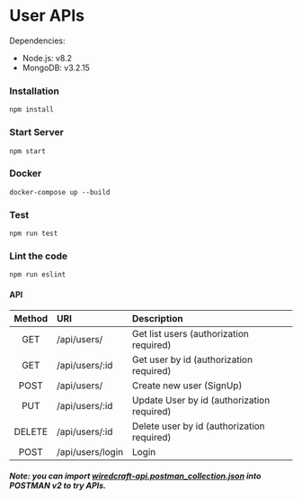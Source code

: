 # User APIs

Dependencies:

- Node.js: v8.2
- MongoDB: v3.2.15

### Installation

```shell
npm install
```

### Start Server

```shell
npm start
```

###  Docker

```shell
docker-compose up --build
```
### Test

```shell
npm run test
```

### Lint the code

```shell
npm run eslint
```

#### API

| Method | URI                     | Description                                |
| :----: | :---------------------- | :---------------------------------------   |
|  GET   | /api/users/             | Get list users (authorization required)    |
|  GET   | /api/users/:id          | Get user by id (authorization required)    |
|  POST  | /api/users/             | Create new user (SignUp)                   |
|  PUT   | /api/users/:id          | Update User by id (authorization required) |
| DELETE | /api/users/:id          | Delete user by id (authorization required) |
|  POST  | /api/users/login        | Login                                      |

##### Note: you can import [wiredcraft-api.postman_collection.json](https://raw.githubusercontent.com/BigaDev/test-backend/master/wiredcraft-api.postman_collection.json) into POSTMAN v2 to try APIs.
